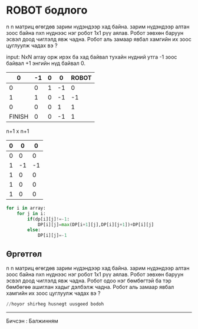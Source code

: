 # ROBOT бодлого

n n матриц өгөгдөв зарим нүдэндээр хад байна. зарим нүдэндээр алтан зоос байна nxn нүднээс нэг робот 1x1 рүү аялав. Робот зөвхөн баруун эсвэл доод чиглэлд явж чадна. Робот аль замаар явбал хамгийн их зоос цуглуулж чадах вэ ? 

input: NxN array орж ирэх ба хад байвал тухайн нүдний утга -1 зоос байвал +1 энгийн нүд байвал 0.

| 0 | -1 | 0 | 0 | ROBOT |
| --- | --- | --- | --- | --- |
| 0 | 0 | 1 | -1 | 0 |
| 1 | 1 | 0 | -1 | -1 |
| 0 | 0 | 0 | 1 | 1 |
| FINISH | 0 | 0 | -1 | 1 |

n+1  x n+1

| 0 | 0 | 0 |
| --- | --- | --- |
| 0 | 0 | 0 |
| 1 | -1 | -1 |
| 1 | 0 | 0 |
| 1 | 0 | 0 |
| 1 | 0 | 0 |

```python
for i in array:
	for j in i:
		if(dp[i][j]!=-1:
			DP[i][j]=max(DP[i+1][j],DP[i][j+1])+DP[i][j]
		else:
			DP[i][j]=-1
```

## Өргөтгөл

n n матриц өгөгдөв зарим нүдэндээр хад байна. зарим нүдэндээр алтан зоос байна nxn нүднээс нэг робот 1x1 рүү аялав. Робот зөвхөн баруун эсвэл доод чиглэлд явж чадна. Робот одоо нэг бөмбөгтэй ба тэр бөмбөгөө ашиглан хадыг дэлбэлж чадна. Робот аль замаар явбал хамгийн их зоос цуглуулж чадах вэ ? 

```python
//hoyor shirheg husnegt uusgeed bodoh
```
-------------------------------------------------------------------------------------------------------------------------------------------------------------------
Бичсэн : Балжинням
